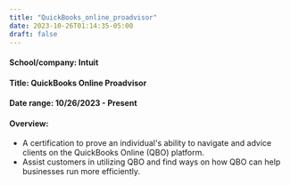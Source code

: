 ```yaml
---
title: "QuickBooks_online_proadvisor"
date: 2023-10-26T01:14:35-05:00
draft: false
---
```

#### School/company: Intuit
#### Title: QuickBooks Online Proadvisor
#### Date range: 10/26/2023 - Present
#### Overview: 
- A certification to prove an individual's ability to navigate and advice clients on the QuickBooks Online (QBO) platform.
- Assist customers in utilizing QBO and find ways on how QBO can help businesses run more efficiently.
